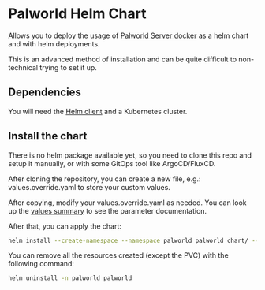 # Palworld Helm Chart

Allows you to deploy the usage of [Palworld Server docker](https://github.com/Filipe-Souza/palworld-server-docker) as a helm chart and with helm deployments.

This is an advanced method of installation and can be quite difficult to non-technical trying to set it up.

## Dependencies

You will need the [Helm client](https://helm.sh/docs/intro/install/) and a Kubernetes cluster.

## Install the chart

There is no helm package available yet, so you need to clone this repo and setup it manually, or with some GitOps tool like ArgoCD/FluxCD.

After cloning the repository, you can create a new file, e.g.: values.override.yaml to store your custom values.

After copying, modify your values.override.yaml as needed. You can look up the [values summary](VALUES_SUMMARY.md) to see the parameter documentation.

After that, you can apply the chart:

```bash
helm install --create-namespace --namespace palworld palworld chart/ --values values.override.yaml
```

You can remove all the resources created (except the PVC) with the following command:

```bash
helm uninstall -n palworld palworld
```




